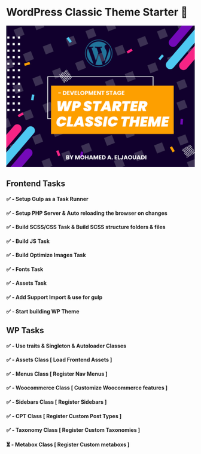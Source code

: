 # WordPress Classic Theme Starter 🚀

![Screenshot](https://github.com/Jaouadi7/wordpress_classic_theme_starter/blob/develop/wp-theme/screenshot.png)

## Frontend Tasks

#### ✅ - Setup Gulp as a Task Runner

#### ✅ - Setup PHP Server & Auto reloading the browser on changes

#### ✅ - Build SCSS/CSS Task & Build SCSS structure folders & files

#### ✅ - Build JS Task

#### ✅ - Build Optimize Images Task

#### ✅ - Fonts Task

#### ✅ - Assets Task

#### ✅ - Add Support Import & use for gulp

#### ✅ - Start building WP Theme

## WP Tasks

#### ✅ - Use traits & Singleton & Autoloader Classes

#### ✅ - Assets Class [ Load Frontend Assets ]

#### ✅ - Menus Class [ Register Nav Menus ]

#### ✅ - Woocommerce Class [ Customize Woocommerce features ]

#### ✅ - Sidebars Class [ Register Sidebars ]

#### ✅ - CPT Class [ Register Custom Post Types ]

#### ✅ - Taxonomy Class [ Register Custom Taxonomies ]

#### ⏳ - Metabox Class [ Register Custom metaboxs ]
